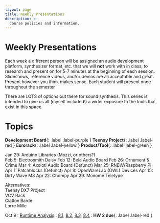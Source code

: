 ```yaml
---
layout: page
title: Weekly Presentations
description: >-
  Course policies and information.
---
```


# Weekly Presentations

Each week a different person will be assigned an audio development platform, synthesizer format, etc. that we will **not** work with in class, to research and present on for 5-7 minutes at the beginning of each session. Slideshows, reference videos, and/or demos are all acceptable and great. Present however you think makes sense. Each student will present once throughout the semester

There are LOTS of options out there for sound synthesis. This series is intended to give us all (myself included!) a wider exposure to the tools that exist in this space.

# Topics

**Development Board**{: .label .label-purple }
**Teensy Project**{: .label .label-red }
**Eurorack**{: .label .label-yellow }
**Product/Tool**{: .label .label-green }

Jan 29: Arduino Libraries (Mozzi, or others?)  
Feb 5: Electrosmith Daisy
Feb 12: Bela Audio Board
Feb 26: Ornament & Crime
Mar 4: Axoloti Audio Board (Defunct)
Mar 25: RNBW/Raspberry Pi  
Apr 1: Patchblocks (Defunct)
Apr 8: OpenWareLab (OWL) Devices
Apr 15: Dirty Wave M8
Apr 22: Chompy
Apr 29: Monome Teletype

Alternatives:  
Teensy DX7 Project  
VCV Rack  
Ciatlon Barde  
Lorre Mille

Oct 9
: [Runtime Analysis](#)
: [8.1](#), [8.2](#), [8.3](#), [8.4](#)
: **HW 2 due**{: .label .label-red }
